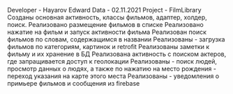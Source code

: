 Developer - Hayarov Edward
Data - 02.11.2021
Project - FilmLibrary
Созданы основная активность, классы фильмов, адаптер, холдер, поиск. Реализовано размещение фильмов в списке
Реализовано нажатие на фильм и запуск активности фильма
Реализован поиск фильмов по словам, содержащимся в названии
Реализованы - загрузка фильмов по категориям, картинок и retrofit
Реализованы заметки к фильму и их хранение в БД
Реализована активность с поиском актеров, где запращивается доступ к геолокации
Реализованы - поиск людей, просмотр данных о людях, а также по нажатию на место рождения - переход указания на карте этого места
Реализованы - уведомления о примьере фильмов и сообщения из firebase
